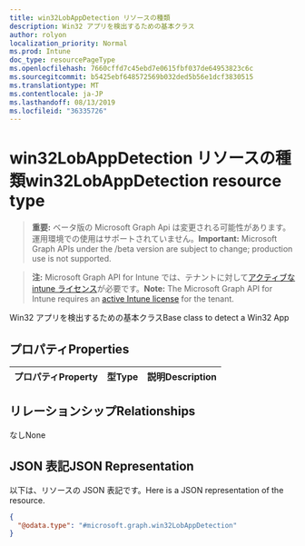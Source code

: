 ```yaml
---
title: win32LobAppDetection リソースの種類
description: Win32 アプリを検出するための基本クラス
author: rolyon
localization_priority: Normal
ms.prod: Intune
doc_type: resourcePageType
ms.openlocfilehash: 7660cffd7c45ebd7e0615fbf037de64953823c6c
ms.sourcegitcommit: b5425ebf648572569b032ded5b56e1dcf3830515
ms.translationtype: MT
ms.contentlocale: ja-JP
ms.lasthandoff: 08/13/2019
ms.locfileid: "36335726"
---
```

# <a name="win32lobappdetection-resource-type"></a><span data-ttu-id="52fc7-103">win32LobAppDetection リソースの種類</span><span class="sxs-lookup"><span data-stu-id="52fc7-103">win32LobAppDetection resource type</span></span>

> <span data-ttu-id="52fc7-104">**重要:** ベータ版の Microsoft Graph Api は変更される可能性があります。運用環境での使用はサポートされていません。</span><span class="sxs-lookup"><span data-stu-id="52fc7-104">**Important:** Microsoft Graph APIs under the /beta version are subject to change; production use is not supported.</span></span>

> <span data-ttu-id="52fc7-105">**注:** Microsoft Graph API for Intune では、テナントに対して[アクティブな intune ライセンス](https://go.microsoft.com/fwlink/?linkid=839381)が必要です。</span><span class="sxs-lookup"><span data-stu-id="52fc7-105">**Note:** The Microsoft Graph API for Intune requires an [active Intune license](https://go.microsoft.com/fwlink/?linkid=839381) for the tenant.</span></span>

<span data-ttu-id="52fc7-106">Win32 アプリを検出するための基本クラス</span><span class="sxs-lookup"><span data-stu-id="52fc7-106">Base class to detect a Win32 App</span></span>

## <a name="properties"></a><span data-ttu-id="52fc7-107">プロパティ</span><span class="sxs-lookup"><span data-stu-id="52fc7-107">Properties</span></span>
|<span data-ttu-id="52fc7-108">プロパティ</span><span class="sxs-lookup"><span data-stu-id="52fc7-108">Property</span></span>|<span data-ttu-id="52fc7-109">型</span><span class="sxs-lookup"><span data-stu-id="52fc7-109">Type</span></span>|<span data-ttu-id="52fc7-110">説明</span><span class="sxs-lookup"><span data-stu-id="52fc7-110">Description</span></span>|
|:---|:---|:---|

## <a name="relationships"></a><span data-ttu-id="52fc7-111">リレーションシップ</span><span class="sxs-lookup"><span data-stu-id="52fc7-111">Relationships</span></span>
<span data-ttu-id="52fc7-112">なし</span><span class="sxs-lookup"><span data-stu-id="52fc7-112">None</span></span>

## <a name="json-representation"></a><span data-ttu-id="52fc7-113">JSON 表記</span><span class="sxs-lookup"><span data-stu-id="52fc7-113">JSON Representation</span></span>
<span data-ttu-id="52fc7-114">以下は、リソースの JSON 表記です。</span><span class="sxs-lookup"><span data-stu-id="52fc7-114">Here is a JSON representation of the resource.</span></span>
<!-- {
  "blockType": "resource",
  "@odata.type": "microsoft.graph.win32LobAppDetection"
}
-->
``` json
{
  "@odata.type": "#microsoft.graph.win32LobAppDetection"
}
```



